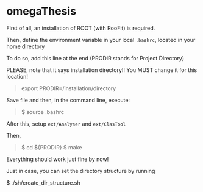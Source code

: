 omegaThesis
===========

First of all, an installation of ROOT (with RooFit) is required.

Then, define the environment variable in your local `.bashrc`, located in your home directory

To do so, add this line at the end (PRODIR stands for Project Directory)

PLEASE, note that it says installation directory!! You MUST change it for this location!

> export PRODIR=/installation/directory

Save file and then, in the command line, execute:

> $ source .bashrc

After this, setup `ext/Analyser` and `ext/ClasTool`

Then,

> $ cd ${PRODIR}
> $ make

Everything should work just fine by now!

Just in case, you can set the directory structure by running

$ ./sh/create_dir_structure.sh
